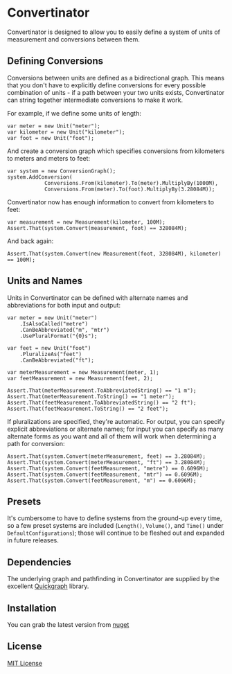 # Convertinator #

Convertinator is designed to  allow you to easily define a system of units of measurement and conversions between them. 

## Defining Conversions ##

Conversions between units are defined as a bidirectional graph. This means that you don't have to explicitly define conversions for every possible combination of units - if a path between your two units exists, Convertinator can string together intermediate conversions to make it work.

For example, if we define some units of length:

	var meter = new Unit("meter");
	var kilometer = new Unit("kilometer");
	var foot = new Unit("foot");

And create a conversion graph which specifies conversions from kilometers to meters and meters to feet:

	var system = new ConversionGraph();
	system.AddConversion(
                Conversions.From(kilometer).To(meter).MultiplyBy(1000M),
                Conversions.From(meter).To(foot).MultiplyBy(3.28084M));
	
Convertinator now has enough information to convert from kilometers to feet:

	var measurement = new Measurement(kilometer, 100M);
	Assert.That(system.Convert(measurement, foot) == 328084M); 

And back again:

	Assert.That(system.Convert(new Measurement(foot, 328084M), kilometer) == 100M);


## Units and Names ##

Units in Convertinator can be defined with alternate names and abbreviations for both input and output:
	
	var meter = new Unit("meter")
		.IsAlsoCalled("metre")
		.CanBeAbbreviated("m", "mtr")
		.UsePluralFormat("{0}s");
	
	var feet = new Unit("foot")
		.PluralizeAs("feet")
		.CanBeAbbreviated("ft");

	var meterMeasurement = new Measurement(meter, 1);
	var feetMeasurement = new Measurement(feet, 2);
	
	Assert.That(meterMeasurement.ToAbbreviatedString() == "1 m");
	Assert.That(meterMeasurement.ToString() == "1 meter");
	Assert.That(feetMeasurement.ToAbbreviatedString() == "2 ft");
	Assert.That(feetMeasurement.ToString() == "2 feet");

If pluralizations are specified, they're automatic. For output, you can specify explicit abbreviations or alternate names; for input you can specify as many alternate forms as you want and all of them will work when determining a path for conversion:

	Assert.That(system.Convert(meterMeasurement, feet) == 3.28084M);
	Assert.That(system.Convert(meterMeasurement, "ft") == 3.28084M);
	Assert.That(system.Convert(feetMeasurement, "metre") == 0.6096M);
	Assert.That(system.Convert(feetMeasurement, "mtr") == 0.6096M);
	Assert.That(system.Convert(feetMeasurement, "m") == 0.6096M);

## Presets ##

It's cumbersome to have to define systems from the ground-up every time, so a few preset systems are included (`Length()`, `Volume()`, and `Time()` under `DefaultConfigurations`); those will continue to be fleshed out and expanded in future releases.

## Dependencies ##

The underlying graph and pathfinding in Convertinator are supplied by the excellent [Quickgraph](http://quickgraph.codeplex.com/ "QuickGraph") library.

## Installation ##
You can grab the latest version from [nuget](https://nuget.org/packages/Convertinator/0.0.1.0 "nuget")

## License ##
[MIT License](https://github.com/hartez/Convertinator/blob/master/license.txt "MIT License")
